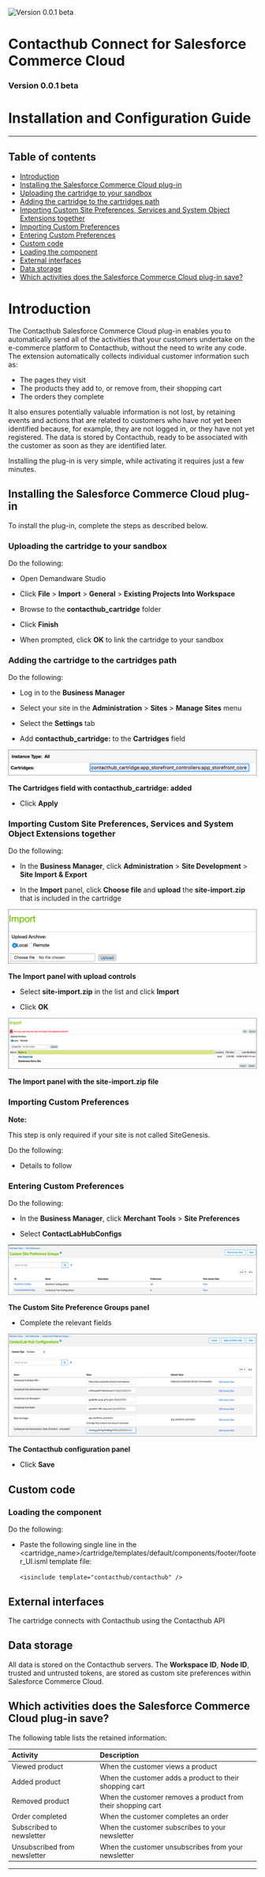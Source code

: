 ![Version 0.0.1 beta](https://img.shields.io/badge/version-0.0.1%20beta-0072bc.svg)

# Contacthub Connect for Salesforce Commerce Cloud
### Version 0.0.1 beta
# Installation and Configuration Guide

----------

## Table of contents

- [Introduction](#Introduction)
- [Installing the Salesforce Commerce Cloud plug-in](#InstallingPlugIn)
- [Uploading the cartridge to your sandbox](#UploadingCartridge)
- [Adding the cartridge to the cartridges path](#AddingCartridgeToPath)
- [Importing Custom Site Preferences, Services and System Object Extensions together](#ImportingTogether)
- [Importing Custom Preferences](#ImportingCustomPreferences)
- [Entering Custom Preferences](#EnteringCustomPreferences)
- [Custom code](#CustomCode)
- [Loading the component](#LoadingComponent)
- [External interfaces](#ExternalInterfaces)
- [Data storage](#DataStorage)
- [Which activities does the Salesforce Commerce Cloud plug-in save?](#Salesforceplugin)

<a name="Introduction"/>

# Introduction

The Contacthub Salesforce Commerce Cloud plug-in enables you to automatically send all of the activities that your customers undertake on the e-commerce platform to Contacthub, without the need to write any code. The extension automatically collects individual customer information such as:
- The pages they visit
- The products they add to, or remove from, their shopping cart
- The orders they complete

It also ensures potentially valuable information is not lost, by retaining events and actions that are related to customers who have not yet been identified because, for example, they are not logged in, or they have not yet registered. The data is stored by Contacthub, ready to be associated with the customer as soon as they are identified later.

Installing the plug-in is very simple, while activating it requires just a few minutes.

<a name="InstallingPlugIn"/>

## Installing the Salesforce Commerce Cloud plug-in

To install the plug-in, complete the steps as described below.

<a name="UploadingCartridge"/>

### Uploading the cartridge to your sandbox

Do the following:

- Open Demandware Studio

- Click **File** > **Import** > **General** > **Existing Projects Into Workspace**

- Browse to the **contacthub_cartridge** folder

- Click **Finish**

- When prompted, click **OK** to link the cartridge to your sandbox

<a name="AddingCartridgeToPath"/>

### Adding the cartridge to the cartridges path

Do the following:

- Log in to the **Business Manager**

- Select your site in the **Administration** > **Sites** > **Manage Sites** menu

- Select the **Settings** tab

- Add **contacthub_cartridge:** to the **Cartridges** field

![Cartridges Field](image/CartridgesField.png)

**The Cartridges field with contacthub_cartridge: added**

- Click **Apply**

<a name="ImportingTogether"/>

### Importing Custom Site Preferences, Services and System Object Extensions together

Do the following:

- In the **Business Manager**, click **Administration** > **Site Development** > **Site Import & Export**

- In the **Import** panel, click **Choose file** and **upload** the **site-import.zip** that is included in the cartridge

![Import Upload](image/Import1.png)

**The Import panel with upload controls**

- Select **site-import.zip** in the list and click **Import**

- Click **OK**

![Import Import](image/Import2.png)

**The Import panel with the site-import.zip file**

<a name="ImportingCustomPreferences"/>

### Importing Custom Preferences

**Note:**

This step is only required if your site is not called SiteGenesis.

Do the following:

- Details to follow

<a name="EnteringCustomPreferences"/>

### Entering Custom Preferences

Do the following:

- In the **Business Manager**, click **Merchant Tools** > **Site Preferences**

- Select **ContactLabHubConfigs**

![Custom Site](image/CustomSite.png)

**The Custom Site Preference Groups panel**

- Complete the relevant fields

![Contacthub Config](image/ChubConfig.png)

**The Contacthub configuration panel**

- Click **Save**

<a name="CustomCode"/>

## Custom code

<a name="LoadingComponent"/>

### Loading the component

Do the following:

- Paste the following single line in the <cartridge_name>/cartridge/templates/default/components/footer/footer_UI.isml template file:

    `<isinclude template="contacthub/contacthub" />`

<a name="ExternalInterfaces"/>

## External interfaces

The cartridge connects with Contacthub using the Contacthub API

<a name="DataStorage"/>

## Data storage

All data is stored on the Contacthub servers. The **Workspace ID**, **Node ID**, trusted and untrusted tokens, are stored as custom site preferences within Salesforce Commerce Cloud.

<a name="Salesforceplugin"/>

## Which activities does the Salesforce Commerce Cloud plug-in save?

The following table lists the retained information:

| Activity        | Description|
| :------------- |:-------------|
| Viewed product |When the customer views a product |
| Added product |When the customer adds a product to their shopping cart|
| Removed product|When the customer removes a product from their shopping cart|
| Order completed | When the customer completes an order |
| Subscribed to newsletter | When the customer subscribes to your newsletter |
| Unsubscribed from newsletter | When the customer unsubscribes from your newsletter


----------
